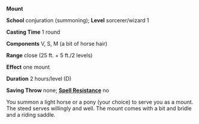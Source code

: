  **Mount**

**School** conjuration (summoning); **Level** sorcerer/wizard 1

**Casting Time** 1 round

**Components** V, S, M (a bit of horse hair)

**Range** close (25 ft. + 5 ft./2 levels)

**Effect** one mount

**Duration** 2 hours/level (D)

**Saving Throw** none; **[Spell Resistance](../glossary.md#_spell-resistance)** no

You summon a light horse or a pony (your choice) to serve you as a mount. The steed serves willingly and well. The mount comes with a bit and bridle and a riding saddle.

